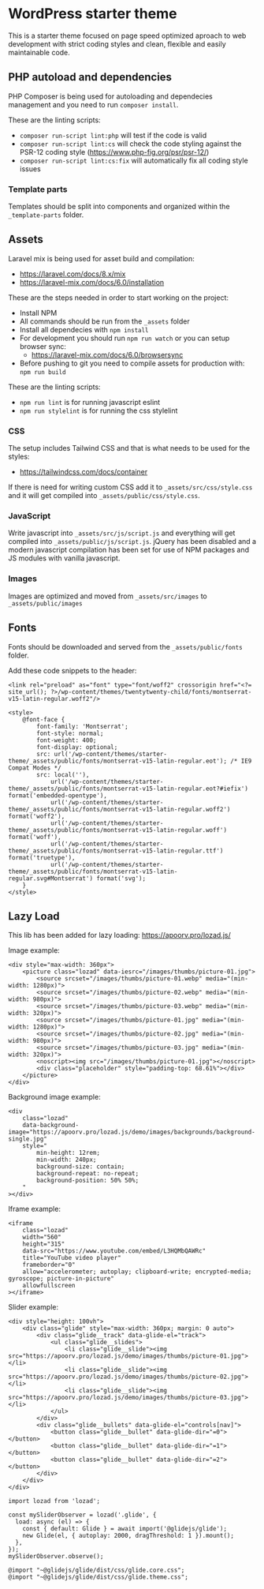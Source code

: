 # WordPress starter theme

This is a starter theme focused on page speed optimized aproach to web development with strict coding styles and clean, flexible and 
easily maintainable code.

## PHP autoload and dependencies

PHP Composer is being used for autoloading and dependecies management and you need to run `composer install`.

These are the linting scripts:

- `composer run-script lint:php` will test if the code is valid
- `composer run-script lint:cs` will check the code styling against the PSR-12 coding style (https://www.php-fig.org/psr/psr-12/)
- `composer run-script lint:cs:fix` will automatically fix all coding style issues

### Template parts

Templates should be split into components and organized within the `_template-parts` folder.  

## Assets

Laravel mix is being used for asset build and compilation:

- https://laravel.com/docs/8.x/mix
- https://laravel-mix.com/docs/6.0/installation

These are the steps needed in order to start working on the project:

- Install NPM
- All commands should be run from the `_assets` folder
- Install all dependecies with `npm install`
- For development you should run `npm run watch` or you can setup browser sync: 
    - https://laravel-mix.com/docs/6.0/browsersync
- Before pushing to git you need to compile assets for production with: `npm run build`

These are the linting scripts:

- `npm run lint` is for running javascript eslint
- `npm run stylelint` is for running the css stylelint

### CSS

The setup includes Tailwind CSS and that is what needs to be used for the styles:

- https://tailwindcss.com/docs/container

If there is need for writing custom CSS add it to `_assets/src/css/style.css` and it will get compiled into `_assets/public/css/style.css`.

### JavaScript

Write javascript into `_assets/src/js/script.js` and everything will get compiled into `_assets/public/js/script.js`.
jQuery has been disabled and a modern javascript compilation has been set for use of NPM packages and JS modules with vanilla javascript.

### Images

Images are optimized and moved from `_assets/src/images` to `_assets/public/images`

## Fonts

Fonts should be downloaded and served from the `_assets/public/fonts` folder.

Add these code snippets to the header:

```
<link rel="preload" as="font" type="font/woff2" crossorigin href="<?= site_url(); ?>/wp-content/themes/twentytwenty-child/fonts/montserrat-v15-latin-regular.woff2"/>
```

```
<style>
    @font-face {
        font-family: 'Montserrat';
        font-style: normal;
        font-weight: 400;
        font-display: optional;
        src: url('/wp-content/themes/starter-theme/_assets/public/fonts/montserrat-v15-latin-regular.eot'); /* IE9 Compat Modes */
        src: local(''),
            url('/wp-content/themes/starter-theme/_assets/public/fonts/montserrat-v15-latin-regular.eot?#iefix') format('embedded-opentype'),
            url('/wp-content/themes/starter-theme/_assets/public/fonts/montserrat-v15-latin-regular.woff2') format('woff2'),
            url('/wp-content/themes/starter-theme/_assets/public/fonts/montserrat-v15-latin-regular.woff') format('woff'),
            url('/wp-content/themes/starter-theme/_assets/public/fonts/montserrat-v15-latin-regular.ttf') format('truetype'),
            url('/wp-content/themes/starter-theme/_assets/public/fonts/montserrat-v15-latin-regular.svg#Montserrat') format('svg');
    }
</style>
```

## Lazy Load

This lib has been added for lazy loading: https://apoorv.pro/lozad.js/

Image example:

```
<div style="max-width: 360px">
    <picture class="lozad" data-iesrc="/images/thumbs/picture-01.jpg">
        <source srcset="/images/thumbs/picture-01.webp" media="(min-width: 1280px)">
        <source srcset="/images/thumbs/picture-02.webp" media="(min-width: 980px)">
        <source srcset="/images/thumbs/picture-03.webp" media="(min-width: 320px)">
        <source srcset="/images/thumbs/picture-01.jpg" media="(min-width: 1280px)">
        <source srcset="/images/thumbs/picture-02.jpg" media="(min-width: 980px)">
        <source srcset="/images/thumbs/picture-03.jpg" media="(min-width: 320px)">
        <noscript><img src="/images/thumbs/picture-01.jpg"></noscript>
        <div class="placeholder" style="padding-top: 68.61%"></div>
    </picture>
</div>
```

Background image example:

```
<div
    class="lozad"
    data-background-image="https://apoorv.pro/lozad.js/demo/images/backgrounds/background-single.jpg"
    style="
        min-height: 12rem;
        min-width: 240px;
        background-size: contain;
        background-repeat: no-repeat;
        background-position: 50% 50%;
    "
></div>
```

Iframe example:

```
<iframe
    class="lozad"
    width="560"
    height="315"
    data-src="https://www.youtube.com/embed/L3HQMbQAWRc"
    title="YouTube video player"
    frameborder="0"
    allow="accelerometer; autoplay; clipboard-write; encrypted-media; gyroscope; picture-in-picture"
    allowfullscreen
></iframe>
```

Slider example:

```
<div style="height: 100vh">
    <div class="glide" style="max-width: 360px; margin: 0 auto">
        <div class="glide__track" data-glide-el="track">
            <ul class="glide__slides">
                <li class="glide__slide"><img src="https://apoorv.pro/lozad.js/demo/images/thumbs/picture-01.jpg"></li>
                <li class="glide__slide"><img src="https://apoorv.pro/lozad.js/demo/images/thumbs/picture-02.jpg"></li>
                <li class="glide__slide"><img src="https://apoorv.pro/lozad.js/demo/images/thumbs/picture-03.jpg"></li>
            </ul>
        </div>
        <div class="glide__bullets" data-glide-el="controls[nav]">
            <button class="glide__bullet" data-glide-dir="=0"></button>
            <button class="glide__bullet" data-glide-dir="=1"></button>
            <button class="glide__bullet" data-glide-dir="=2"></button>
        </div>
    </div>
</div>
```

```
import lozad from 'lozad';

const mySliderObserver = lozad('.glide', {
  load: async (el) => {
    const { default: Glide } = await import('@glidejs/glide');
    new Glide(el, { autoplay: 2000, dragThreshold: 1 }).mount();
  },
});
mySliderObserver.observe();
```

```
@import "~@glidejs/glide/dist/css/glide.core.css";
@import "~@glidejs/glide/dist/css/glide.theme.css";
```
